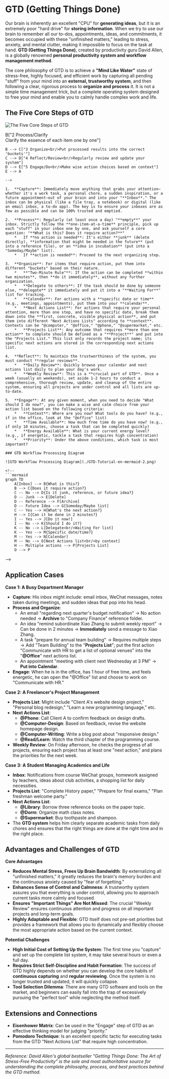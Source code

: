 # GTD (Getting Things Done)

Our brain is inherently an excellent "CPU" for **generating ideas**, but it is an extremely poor "hard drive" for **storing information**. When we try to use our brain to remember all our to-dos, appointments, ideas, and commitments, it becomes occupied with these "unfinished matters," leading to stress, anxiety, and mental clutter, making it impossible to focus on the task at hand. **GTD (Getting Things Done)**, created by productivity guru David Allen, is a globally renowned **personal productivity system and workflow management method**.

The core philosophy of GTD is to achieve a **"Mind Like Water"** state of stress-free, highly focused, and efficient work by capturing all pending "stuff" from your mind into an **external, trustworthy system**, and then following a clear, rigorous process to **organize and process** it. It is not a simple time management trick, but a complete operating system designed to free your mind and enable you to calmly handle complex work and life.

## The Five Core Steps of GTD

![The Five Core Steps of GTD](./GTD-Tutorial-en-mermaid-1.png)

<!--
```mermaid
graph TD
    A["1 Capture/Collect<br/>Gather all 'stuff'"] --> B["2 Process/Clarify<br/>Clarify the essence of each item one by one"]
    B --> C["3 Organize<br/>Put processed results into the correct 'buckets'"]
    C --> D["4 Reflect/Review<br/>Regularly review and update your system"]
    D --> E["5 Engage/Do<br/>Make wise action choices based on context"]
    E --> A
```
-->

1.  **Capture**: Immediately move anything that grabs your attention—whether it's a work task, a personal chore, a sudden inspiration, or a future appointment—out of your brain and into your "**Inbox**." The inbox can be physical (like a file tray, a notebook) or digital (like an email inbox, a to-do app). The key is to ensure your inboxes are as few as possible and can be 100% trusted and emptied.

2.  **Process**: Regularly (at least once a day) "**empty**" your inbox. Strictly follow the **one-item-at-a-time** principle, pick up each "stuff" in your inbox one by one, and ask yourself a core question: "**What is this? Does it require action?**"
    *   If **no action is needed**: It's either **junk** (delete directly), **information that might be needed in the future** (put into a reference file), or an **idea in incubation** (put into a "Someday/Maybe" list).
    *   If **action is needed**: Proceed to the next organizing step.

3.  **Organize**: For items that require action, put them into different "buckets" based on their nature.
    *   **"Two-Minute Rule"**: If the action can be completed **within two minutes**, then **do it immediately**, without any further organization.
    *   **Delegate to others**: If the task should be done by someone else, **delegate** it immediately and put it into a "**Waiting For**" list for tracking.
    *   **Calendar**: For actions with a **specific date or time** (e.g., meetings, appointments), put them into your **calendar**.
    *   **Next Actions List**: For actions that require your personal attention, more than one step, and have no specific date, break them down into the **first, concrete, visible physical action**, and put them into different "Next Actions Lists" according to **context**. Contexts can be "@computer," "@office," "@phone," "@supermarket," etc.
    *   **Projects List**: Any outcome that requires **more than one action** to complete should be defined as a "**Project**" and put into the "Projects List." This list only records the project name; its specific next actions are stored in the corresponding next actions list.

4.  **Reflect**: To maintain the trustworthiness of the system, you must conduct **regular reviews**.
    *   **Daily Review**: Quickly browse your calendar and next actions list daily to plan your day's work.
    *   **Weekly Review**: This is a **crucial part of GTD**. Once a week (usually on weekends), set aside 1-2 hours to conduct a comprehensive, thorough review, update, and cleanup of the entire system, ensuring all projects are under control and all lists are up-to-date.

5.  **Engage**: At any given moment, when you need to decide "What should I do now?", you can make a wise and calm choice from your action list based on the following criteria:
    *   **Context**: Where are you now? What tools do you have? (e.g., if in the office, look at the "@office" list)
    *   **Time Available**: How much free time do you have now? (e.g., if only 10 minutes, choose a task that can be completed quickly)
    *   **Energy Available**: What is your current energy level? (e.g., if energetic, tackle a task that requires high concentration)
    *   **Priority**: Under the above conditions, which task is most important?

### GTD Workflow Processing Diagram

![GTD Workflow Processing Diagram](./GTD-Tutorial-en-mermaid-2.png)

<!--
```mermaid
graph TD
    A[Inbox] --> B{What is this?}
    B --> C{Does it require action?}
    C -- No --> D{Is it junk, reference, or future idea?}
    D -- Junk --> E[Delete]
    D -- Reference --> F[Archive]
    D -- Future Idea --> G[Someday/Maybe list]
    C -- Yes --> H{What's the next action?}
    H --> I{Can it be done in 2 minutes?}
    I -- Yes --> J[Do it now!]
    I -- No --> K{Should I do it?}
    K -- No --> L[Delegate<br/>Waiting For list]
    K -- Yes --> M{Specific date/time?}
    M -- Yes --> N[Calendar]
    M -- No --> O[Next Actions list<br/>by context]
    H -- Multiple actions --> P[Projects List]
    O --> P
```
-->

## Application Cases

**Case 1: A Busy Department Manager**

*   **Capture**: His inbox might include: email inbox, WeChat messages, notes taken during meetings, and sudden ideas that pop into his head.
*   **Process and Organize**:
    *   An email "regarding next quarter's budget notification" -> No action needed -> **Archive** to "Company Finance" reference folder.
    *   An idea "remind subordinate Xiao Zhang to submit weekly report" -> Can be done in 2 minutes -> **Immediately** send a message to Xiao Zhang.
    *   A task "prepare for annual team building" -> Requires multiple steps -> Add "Team Building" to the "**Projects List**"; put the first action "Communicate with HR to get a list of optional venues" into the "**@Office**" next actions list.
    *   An appointment "meeting with client next Wednesday at 3 PM" -> **Put into Calendar**.
*   **Engage**: When he is in the office, has 1 hour of free time, and feels energetic, he can open the "@Office" list and choose to work on "Communicate with HR."

**Case 2: A Freelancer's Project Management**

*   **Projects List**: Might include "Client A's website design project," "Personal blog redesign," "Learn a new programming language," etc.
*   **Next Actions List**:
    *   **@Phone**: Call Client A to confirm feedback on design drafts.
    *   **@Computer-Design**: Based on feedback, revise the website homepage design.
    *   **@Computer-Writing**: Write a blog post about "responsive design."
    *   **@Read/Learn**: Watch the third chapter of the programming course.
*   **Weekly Review**: On Friday afternoon, he checks the progress of all projects, ensuring each project has at least one "next action," and plans the priorities for the next week.

**Case 3: A Student Managing Academics and Life**

*   **Inbox**: Notifications from course WeChat groups, homework assigned by teachers, ideas about club activities, a shopping list for daily necessities.
*   **Projects List**: "Complete History paper," "Prepare for final exams," "Plan freshman welcome party."
*   **Next Actions List**:
    *   **@Library**: Borrow three reference books on the paper topic.
    *   **@Dorm**: Organize math class notes.
    *   **@Supermarket**: Buy toothpaste and shampoo.
*   The **GTD system** helps him clearly separate academic tasks from daily chores and ensures that the right things are done at the right time and in the right place.

## Advantages and Challenges of GTD

**Core Advantages**

*   **Reduces Mental Stress, Frees Up Brain Bandwidth**: By externalizing all "unfinished matters," it greatly reduces the brain's memory burden and the continuous anxiety caused by "fear of forgetting."
*   **Enhances Sense of Control and Calmness**: A trustworthy system assures you that everything is under control, allowing you to approach current tasks more calmly and focused.
*   **Ensures "Important Things" Are Not Missed**: The crucial "Weekly Review" ensures continuous attention and progress on all important projects and long-term goals.
*   **Highly Adaptable and Flexible**: GTD itself does not pre-set priorities but provides a framework that allows you to dynamically and flexibly choose the most appropriate action based on the current context.

**Potential Challenges**

*   **High Initial Cost of Setting Up the System**: The first time you "capture" and set up the complete list system, it may take several hours or even a full day.
*   **Requires Strict Self-Discipline and Habit Formation**: The success of GTD highly depends on whether you can develop the core habits of **continuous capturing** and **regular reviewing**. Once the system is no longer trusted and updated, it will quickly collapse.
*   **Tool Selection Dilemma**: There are many GTD software and tools on the market, and beginners can easily fall into the trap of excessively pursuing the "perfect tool" while neglecting the method itself.

## Extensions and Connections

*   **Eisenhower Matrix**: Can be used in the "Engage" step of GTD as an effective thinking model for judging "priority."
*   **Pomodoro Technique**: Is an excellent specific tactic for executing tasks from the GTD "Next Actions List" that require high concentration.

---
*Reference: David Allen's global bestseller "Getting Things Done: The Art of Stress-Free Productivity" is the sole and most authoritative source for understanding the complete philosophy, process, and best practices behind the GTD method.*